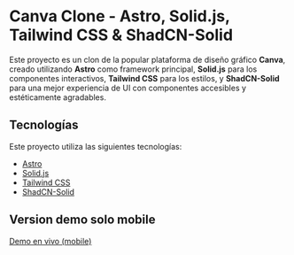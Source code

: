 # Canva Clone - Astro, Solid.js, Tailwind CSS & ShadCN-Solid

Este proyecto es un clon de la popular plataforma de diseño gráfico **Canva**, creado utilizando **Astro** como framework principal, **Solid.js** para los componentes interactivos, **Tailwind CSS** para los estilos, y **ShadCN-Solid** para una mejor experiencia de UI con componentes accesibles y estéticamente agradables.

## Tecnologías

Este proyecto utiliza las siguientes tecnologías:

- [Astro](https://astro.build/)
- [Solid.js](https://www.solidjs.com/)
- [Tailwind CSS](https://tailwindcss.com/)
- [ShadCN-Solid](https://github.com/shadcn/solid)


## Version demo solo mobile 

<a href="https://canva-clone-9999.netlify.app/" target="_blank" rel="noopener noreferrer">Demo en vivo (mobile)</a>